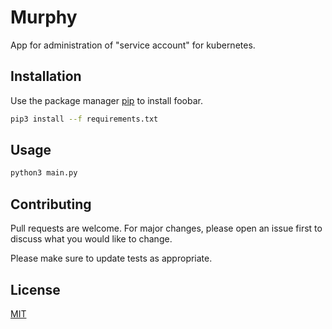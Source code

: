 # Murphy

App for administration of "service account" for kubernetes.

## Installation

Use the package manager [pip](https://pip.pypa.io/en/stable/) to install foobar.

```bash
pip3 install --f requirements.txt

```

## Usage

```python
python3 main.py
```

## Contributing
Pull requests are welcome. For major changes, please open an issue first to discuss what you would like to change.

Please make sure to update tests as appropriate.

## License
[MIT](https://choosealicense.com/licenses/mit/)